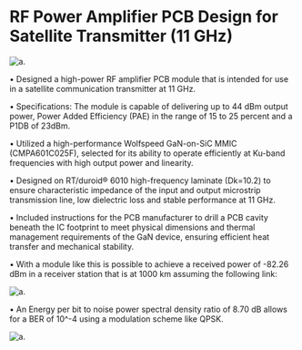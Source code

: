 # RF Power Amplifier PCB Design for Satellite Transmitter (11 GHz)

<picture>
  <source media="(prefers-color-scheme: dark)" srcset="https://raw.githubusercontent.com/cdcortesr/RF-Power-Amplifier-11GHz-/refs/heads/main/3Dview.JPG">
  <source media="(prefers-color-scheme: light)" srcset="https://raw.githubusercontent.com/cdcortesr/RF-Power-Amplifier-11GHz-/refs/heads/main/3Dview.JPG">
  <img alt="a." src="https://raw.githubusercontent.com/cdcortesr/RF-Power-Amplifier-11GHz-/refs/heads/main/3Dview.JPG">
</picture>

• Designed a high-power RF amplifier PCB module that is intended for use in a satellite communication transmitter at 11 GHz.

• Specifications: The module is capable of delivering up to 44 dBm output power, Power Added Efficiency (PAE) in the range of 15 to 25 percent and a P1DB of 23dBm.

• Utilized a high-performance Wolfspeed GaN-on-SiC MMIC (CMPA601C025F), selected for its ability to operate efficiently at Ku-band frequencies with high output power and linearity.

• Designed on RT/duroid® 6010 high-frequency laminate (Dk=10.2) to ensure characteristic impedance of the input and output microstrip transmission line, low dielectric loss and stable performance at 11 GHz.

• Included instructions for the PCB manufacturer to drill a PCB cavity beneath the IC footprint to meet physical dimensions and thermal management requirements of the GaN device, ensuring efficient heat transfer and mechanical stability.

• With a module like this is possible to achieve a received power of -82.26 dBm in a receiver station that is at 1000 km assuming the following link:

<picture>
  <source media="(prefers-color-scheme: dark)" srcset="https://raw.githubusercontent.com/cdcortesr/RF-Power-Amplifier-11GHz-/refs/heads/main/LinkCalculation.png">
  <source media="(prefers-color-scheme: light)" srcset="https://raw.githubusercontent.com/cdcortesr/RF-Power-Amplifier-11GHz-/refs/heads/main/LinkCalculation.png">
  <img alt="a." src="https://raw.githubusercontent.com/cdcortesr/RF-Power-Amplifier-11GHz-/refs/heads/main/LinkCalculation.png">
</picture>

• An Energy per bit to noise power spectral density ratio of 8.70 dB allows for a BER of 10^-4 using a modulation scheme like QPSK.

<picture>
  <source media="(prefers-color-scheme: dark)" srcset="https://upload.wikimedia.org/wikipedia/commons/thumb/7/77/PSK_BER_curves.svg/800px-PSK_BER_curves.svg.png">
  <source media="(prefers-color-scheme: light)" srcset="https://upload.wikimedia.org/wikipedia/commons/thumb/7/77/PSK_BER_curves.svg/800px-PSK_BER_curves.svg.png">
  <img alt="a." src="https://upload.wikimedia.org/wikipedia/commons/thumb/7/77/PSK_BER_curves.svg/800px-PSK_BER_curves.svg.png">
</picture>


